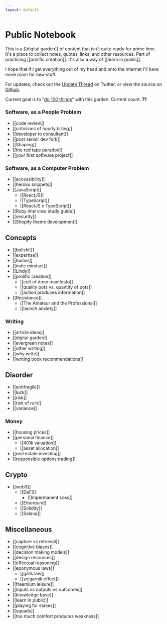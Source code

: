 ```yaml
---
layout: default
---
```


# Public Notebook

This is a [[digital garden]] of content that isn't quite ready for prime time. It's a place to collect notes, quotes, links, and other resources. Part of practicing [[prolific creation]]. It's also a way of [[learn in public]].

I hope that if I get everything out of my head and onto the internet I'll have more room for new stuff.

For updates, check out the [Update Thread](https://twitter.com/GSto/status/1410238607684780032) on Twitter, or view the source on [Github](https://github.com/GSto/digital-garden).

Current goal is to "[do 100 things](https://www.visakanv.com/blog/100-2/)" with this garden. Current count: **71**

### Software, as a People Problem

- [[code review]]
- [[criticisms of hourly billing]]
- [[developer to consultant]]
- [[post senior dev fork]]
- [[Shaping]]
- [[the red tape paradox]]
- [[your first software project]]

### Software, as a Computer Problem

- [[accessibility]]
- [[heroku snippets]]
- [[JavaScript]]
  - [[ReactJS]]
  - [[TypeScript]]
  - [[ReactJS x TypeScript]]
- [[Ruby interview study guide]]
- [[security]]
- [[Shopify theme development]]

## Concepts

- [[bullshit]]
- [[expertise]]
- [[humor]]
- [[indie mindset]]
- [[Lindy]]
- [[prolific creation]]
  - [[cult of done manifesto]]
  - [[quality pots vs. quantity of pots]]
  - [[action produces information]]
- [[Resistance]]
  - [[The Amateur and the Professional]]
  - [[launch anxiety]]

### Writing

- [[article ideas]]
- [[digital garden]]
- [[evergreen notes]]
- [[other writing]]
- [[why write]]
- [[writing book recommendations]]

## Disorder

- [[antifragile]]
- [[luck]]
- [[risk]]
- [[risk of ruin]]
- [[variance]]

### Money

- [[housing prices]]
- [[personal finance]]
  - [[401k valuation]]
  - [[asset allocation]]
- [[real estate investing]]
- [[responsible options trading]]

## Crypto

- [[web3]]
  - [[DeFi]]
    - [[Impermanent Loss]]
  - [[Ethereum]]
  - [[Solidity]]
  - [[Solana]]

## Miscellaneous

- [[capture vs retrieval]]
- [[cognitive biases]]
- [[decision making models]]
- [[design resources]]
- [[effectual reasoning]]
- [[eponymous laws]]
  - [[galls law]]
  - [[zeigarnik effect]]
- [[freemium leisure]]
- [[inputs vs outputs vs outcomes]]
- [[knowledge base]]
- [[learn in public]]
- [[playing for stakes]]
- [[squads]]
- [[too much comfort produces weakness]]
